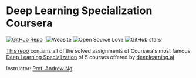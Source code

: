 # Deep Learning Specialization Coursera 
[![GitHub Repo](https://img.shields.io/badge/Deep%20Learning%20Specialization%20Coursera-blueviolet?logo=github&style=flat-square)](https://github.com/devendra4014/Deep-Learning-Specialization)
[![Website](https://img.shields.io/badhttps://github.com/devendra4014/Deep-Learning-Specializationhttps://abdur75648.github.io/Deep-Learning-Specialization-Coursera/)
![Open Source Love](https://badges.frapsoft.com/os/v1/open-source.svg?v=103)
![GitHub stars](https://img.shields.io/github/stars/abdur75648/Deep-Learning-Specialization-Coursera.svg?style=social&label=Star&maxAge=2592000)


[This repo](https://github.com/devendra4014/Deep-Learning-Specialization) contains all of the solved assignments of Coursera's most famous [Deep Learning Specialization](https://www.coursera.org/specializations/deep-learning) of 5 courses offered by [deeplearning.ai](www.deeplearning.ai)

Instructor: [Prof. Andrew Ng](www.andrewng.org)


